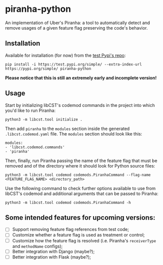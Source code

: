 # piranha-python
An implementation of Uber's Piranha: a tool to automatically detect and remove usages of a given feature flag
preserving the code's behavior.

## Installation
Available for installation (for now) from the [test Pypi's repo](https://test.pypi.org/project/piranha-python):
```
pip install -i https://test.pypi.org/simple/ --extra-index-url https://pypi.org/simple/ piranha-python
```
**Please notice that this is still an extremely early and incomplete version!**

## Usage
Start by initializing libCST's codemod commands in the project into which you'd like
to run Piranha:
```
python3 -m libcst.tool initialize .
```

Then add `piranha` to the `modules` section inside the
generated `.libcst.codemod.yaml` file.
The `modules` section should look like this:
```
modules:
- 'libcst.codemod.commands'
- 'piranha'
```

Then, finally, run Piranha passing the name of the feature flag that must be removed
and of the directory where it should look for Python source files:
```
python3 -m libcst.tool codemod codemods.PiranhaCommand --flag-name <FEATURE_FLAG_NAME> <directory_path>
```

Use the following command to check further options available to use from libCST's codemod and additional
arguments that can be passed to Piranha:
```
python3 -m libcst.tool codemod codemods.PiranhaCommand -h
```

## Some intended features for upcoming versions:
- [ ] Support removing feature flag references from test code;
- [ ] Customize whether a feature flag is used as treatment or control;
- [ ] Customize how the feature flag is resolved (i.e. Piranha's `receiverType` and `methodName` configs);
- [ ] Better integration with Django (maybe?);
- [ ] Better integration with Flask (maybe?);
